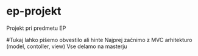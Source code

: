 # ep-projekt
Projekt pri predmetu EP

#Tukaj lahko pišemo obvestilo ali hinte
Najprej začnimo z MVC arhitekturo (model, contoller, view)
Vse delamo na masterju
